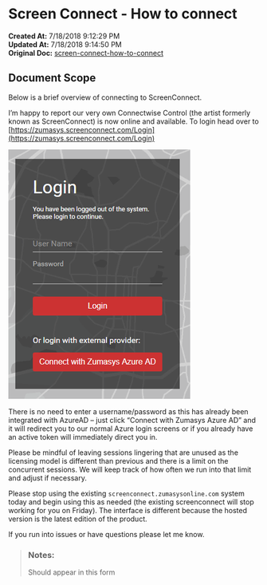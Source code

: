 # Screen Connect - How to connect

**Created At:** 7/18/2018 9:12:29 PM  
**Updated At:** 7/18/2018 9:14:50 PM  
**Original Doc:** [screen-connect-how-to-connect](https://docs.zumasys.com/47150-internal-applications/screen-connect-how-to-connect)  


## Document Scope

Below is a brief overview of connecting to ScreenConnect.



I’m happy to report our very own Connectwise Control (the artist formerly known as ScreenConnect) is now online and available. To login head over to [https://zumasys.screenconnect.com/Login](https://zumasys.screenconnect.com/Login)

![](./1531948416655-screenconnect.png)

There is no need to enter a username/password as this has already been integrated with AzureAD – just click “Connect with Zumasys Azure AD” and it will redirect you to our normal Azure login screens or if you already have an active token will immediately direct you in.

Please be mindful of leaving sessions lingering that are unused as the licensing model is different than previous and there is a limit on the concurrent sessions. We will keep track of how often we run into that limit and adjust if necessary.

Please stop using the existing `screenconnect.zumasysonline.com` system today and begin using this as needed (the existing screenconnect will stop working for you on Friday). The interface is different because the hosted version is the latest edition of the product.

If you run into issues or have questions please let me know.


> ### Notes: 
> 
> Should appear in this form

